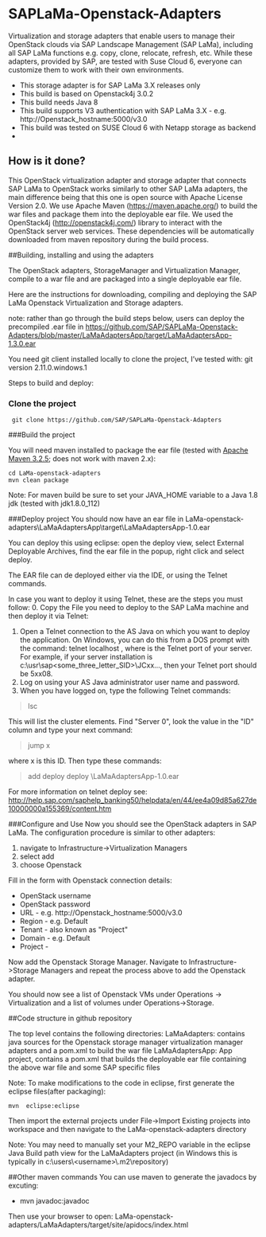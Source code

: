 # SAPLaMa-Openstack-Adapters
Virtualization and storage adapters that enable users to manage their OpenStack clouds via SAP Landscape Management (SAP LaMa), including all SAP LaMa functions e.g. copy, clone, relocate, refresh, etc. While these adapters, provided by SAP, are tested with Suse Cloud 6, everyone can customize them to work with their own environments.

* This storage adapter is for SAP LaMa 3.X releases only  
* This build is based on Openstack4j 3.0.2
* This build needs Java 8
* This build supports V3 authentication with SAP LaMa 3.X - e.g. http://Openstack_hostname:5000/v3.0
* This build was tested on SUSE Cloud 6 with Netapp storage as backend
*

## How is it done?

This OpenStack virtualization adapter and storage adapter that connects SAP LaMa to OpenStack works similarly to other SAP LaMa adapters, the main difference being that this one is open source with Apache License Version 2.0. We use Apache Maven (https://maven.apache.org/) to build the war files and package them into the deployable ear file. We used the OpenStack4j (http://openstack4j.com/) library to interact with the OpenStack server web services. These dependencies will be automatically downloaded from maven repository during the build process.  


##Building, installing and using the adapters


The OpenStack adapters, StorageManager  and Virtualization Manager, compile to a war file and are packaged into a single deployable ear file.


Here are the instructions for downloading, compiling and deploying the SAP LaMa Openstack Virtualization and Storage adapters. 

note: rather than go through the build steps below, users can deploy the  precompiled .ear file in https://github.com/SAP/SAPLaMa-Openstack-Adapters/blob/master/LaMaAdaptersApp/target/LaMaAdaptersApp-1.3.0.ear

You need git client installed locally to clone the project, I’ve tested with: git version 2.11.0.windows.1

Steps to build and deploy:

### Clone the project
```
 git clone https://github.com/SAP/SAPLaMa-Openstack-Adapters
```
###Build the project

You will need maven installed to package the ear file (tested with [Apache Maven 3.2.5](http://archive.apache.org/dist/maven/maven-3/3.2.5/binaries/); does not work with maven 2.x):

```
cd LaMa-openstack-adapters
mvn clean package
```

Note: For maven build be sure to set your JAVA_HOME variable to a Java 1.8 jdk (tested with jdk1.8.0_112)

###Deploy project
You should now have an ear file in LaMa-openstack-adapters\LaMaAdaptersApp\target\LaMaAdaptersApp-1.0.ear 

You can deploy this using eclipse: open the deploy view, select External Deployable Archives, find the ear file in the popup, right click and select deploy.

The EAR file can de deployed either via the IDE, or using the Telnet commands.


In case you want to deploy it using Telnet, these are the steps you must follow:
  0. Copy the File you need to deploy to the SAP LaMa machine and then deploy it via Telnet: 
  1.  Open a Telnet connection to the AS Java on which you want to deploy the application. On Windows, you can do this from a DOS prompt with the command:
telnet localhost <port>,
where <port> is the Telnet port of your server. For example, if your server installation is c:\usr\sap\<some_three_letter_SID>\JCxx\..., then your Telnet port should be 5xx08.
  2.  Log on using your AS Java administrator user name and password.
  3.  When you have logged on, type the following Telnet commands:
> lsc

This will list the cluster elements. Find "Server 0", look the value in the "ID" column and type your next command:

> jump x

where x is this ID. Then type these commands:

> add deploy
> deploy <path to the location of the file >\LaMaAdaptersApp-1.0.ear

For more information on telnet deploy see: http://help.sap.com/saphelp_banking50/helpdata/en/44/ee4a09d85a627de10000000a155369/content.htm


###Configure and Use
Now you should see the OpenStack adapters in SAP LaMa. The configuration procedure is similar to other adapters:
  1.  navigate to Infrastructure->Virtualization Managers 
  2.  select add 
  3.  choose Openstack
 

Fill in the form with Openstack connection details:
* OpenStack username 
* OpenStack password
* URL - e.g. http://Openstack_hostname:5000/v3.0
* Region - e.g. Default
* Tenant - also known as "Project" 
* Domain - e.g. Default 
* Project -  
 
Now add the Openstack Storage Manager. Navigate to Infrastructure->Storage Managers and repeat the process above to add the Openstack adapter.

You should now see a list of Openstack VMs under Operations -> Virtualization and a list of volumes under Operations->Storage.


##Code structure in github repository

The top level contains the following directories:
LaMaAdapters:  contains java sources for the Openstack storage manager virtualization manager adapters and a pom.xml to build the war file
LaMaAdaptersApp: App project, contains a pom.xml that builds the deployable ear file containing the above war file and some SAP specific files                  


Note: To make modifications to the code in eclipse, first generate the eclipse files(after packaging):
```
mvn  eclipse:eclipse
```

Then import the external projects under File->Import Existing projects into workspace and then navigate to the LaMa-openstack-adapters directory

Note: You may need to manually set your M2_REPO variable in the eclipse Java Build path view for the LaMaAdapters project (in Windows this is typically in c:\users\\\<username>\\.m2\repository) 

##Other maven commands
You can use maven to generate the javadocs by excuting: 
* mvn javadoc:javadoc 

Then use your browser to open: LaMa-openstack-adapters/LaMaAdapters/target/site/apidocs/index.html
